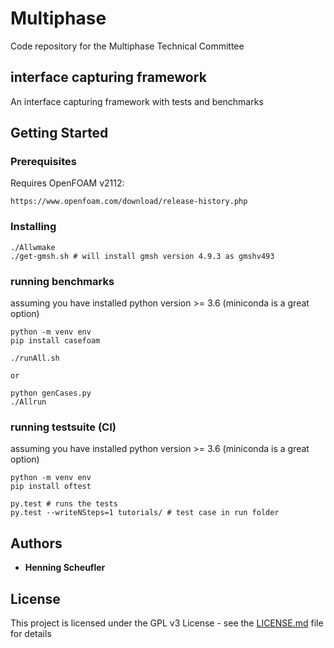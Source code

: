 # Multiphase


Code repository for the Multiphase Technical Committee


## interface capturing framework

An interface capturing framework with tests and benchmarks


## Getting Started


### Prerequisites

Requires OpenFOAM v2112:

```
https://www.openfoam.com/download/release-history.php
```


### Installing

```
./Allwmake
./get-gmsh.sh # will install gmsh version 4.9.3 as gmshv493
```

### running benchmarks

assuming you have installed python version >= 3.6 (miniconda is a great option)

```
python -m venv env
pip install casefoam

./runAll.sh

or 

python genCases.py
./Allrun
```

### running testsuite (CI)

assuming you have installed python version >= 3.6 (miniconda is a great option)

```
python -m venv env
pip install oftest

py.test # runs the tests
py.test --writeNSteps=1 tutorials/ # test case in run folder
```


## Authors

* **Henning Scheufler**
## License

This project is licensed under the GPL v3 License - see the [LICENSE.md](LICENSE.md) file for details
